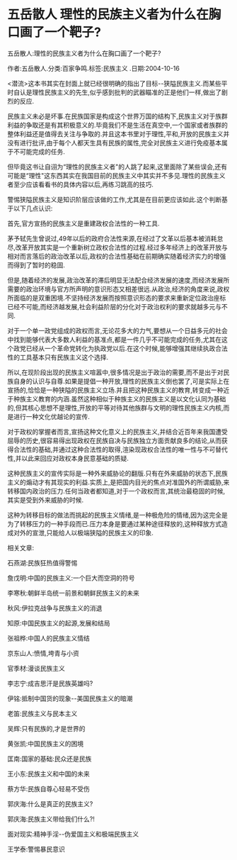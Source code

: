# 五岳散人  理性的民族主义者为什么在胸口画了一个靶子?

五岳散人:理性的民族主义者为什么在胸口画了一个靶子?

作者:五岳散人.分类:百家争鸣.标签:民族主义 .日期:2004-10-16

<潜流>这本书其实在封面上就已经很明确的指出了目标--狭隘民族主义.而某些平时自认是理性民族主义的先生,似乎感到批判的武器瞄准的正是他们一样,做出了剧烈的反应.

民族主义未必是坏事.在民族国家是构成这个世界万国的结构下,民族主义对于族群利益的争取还是有其积极意义的.毕竟我们不是生活在真空中,一个国家或者族群的整体利益还是值得去关注与争取的.并且这本书里对于理性,平和,开放的民族主义并没有进行批评,由于每个人都天生具有民族的属性,完全对民族主义进行免疫基本属于不可能完成的任务.

但毕竟这书让自诩为“理性的民族主义者"的人跳了起来,这里面除了某些误会,还有可能是“理性"这东西其实在我国目前的民族主义中其实并不多见.理性的民族主义者至少应该看看书的具体内容以后,再练习跳高的技巧.

警惕狭隘民族主义是知识阶层应该做的工作,尤其是在目前更应该如此.这个判断基于以下几点认识:

首先,官方宣扬的民族主义是重建政权合法性的一种工具.

茅予轼先生曾说过,49年以后的政府合法性来源,在经过了文革以后基本被消耗怠尽,改革开放其实是一个重新树立政权合法性的过程.经过多年经济上的改革开放与相对而言落后的政治改革以后,政权的合法性基础在前期确实随着经济实力的增强而得到了暂时的稳固.

但是,随着经济的发展,政治改革的滞后明显无法配合经济发展的速度,而经济发展所需要的政治环境与官方所声明的意识形态又相差很远.从政治,经济的角度来说,政权所面临的是双重困境.不坚持经济发展而按照意识形态的要求来重新定位政治座标已经不可能,而经济越发展,社会利益阶层的分化对于政治权利的要求就越多元与不同.

对于一个单一政党组成的政权而言,无论花多大的力气,要想从一个日益多元的社会中找到能够代表大多数人利益的基准点,都是一件几乎不可能完成的任务,尤其在这个政党已经从一个革命党转化为执政党以后.在这个时候,能够增强其继续执政合法性的工具基本只有民族主义这个选择.

所以,在现阶段出现的民族主义喧嚣中,很多情况是出于政治的需要,而不是出于对民族自身的认识与自尊.如果是提倡一种开放,理性的民族主义倒也罢了,可是实际上在宣扬的,恰恰是一种狭隘的民族主义立场.并且把这种民族主义的教育,转变成一种近于种族主义教育的内涵.虽然这种相似于种族主义的民族主义是以文化认同为基础的,但其核心思想不是理性,开放的平等对待其他族群与文明的理性民族主义内核,而是进行一种文化优越论的宣传.

对于政权的掌握者而言,宣扬这种文化意义上的民族主义,并结合近百年来我国遭受屈辱的历史,很容易得出现政权在民族自决与民族独立方面贡献良多的结论,从而获得合法性的基础,并通过这种合法性的取得,渲染现政权合法性的唯一性与不可替代性,并以此来回应对政权本身民意基础的质疑.

这种民族主义的宣传实际是一种外来威胁论的翻版.只有在外来威胁的状态下,民族主义的煽动才有其现实的利益.实质上,是把国内目光的焦点对准国外的所谓威胁,来转移国内政治的压力.任何当政者都知道,对于一个政权而言,其统治最稳固的时候,其实是受到外来威胁的时候.

这种为转移目标的做法而挑起的民族主义情绪,是一种极危险的情绪,因为这完全是为了转移压力的一种手段而已.压力本身是要通过某种途径释放的,这种释放方式造成对外的宣泄,只能给人以极端狭隘的民族主义的印象.



相关文章:

石燕湖:民族狂热值得警惕

詹戊明:中国的民族主义:一个巨大而空洞的符号

李寒秋:朝鲜半岛统一前景和朝鲜民族主义的未来

秋风:伊拉克战争与民族主义的消退

知原:中国民族主义的起源,发展和结局

张祖桦:中国人的民族主义情结

京东山人:愤情,垮青与小资

官季材:漫谈民族主义

李志宁:成吉思汗是民族英雄吗?

伊铭:抵制中国货的现象--美国民族主义的暗潮

老笛:民族主义与民本主义

吴辉:只有民族的,才是世界的

黄张凯:中国民族主义的困境

匡南:国家的基础:民众还是民族

王小东:民族主义和中国的未来

蔡方华:民族自尊心轻易不受伤

郭庆海:什么是真正的民族主义?

郭庆海:民族主义带给我们什么?!

面对现实:精神手淫--伪爱国主义和极端民族主义

王学泰:警惕暴民意识
